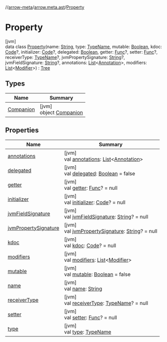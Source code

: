 //[arrow-meta](../../../index.md)/[arrow.meta.ast](../index.md)/[Property](index.md)

# Property

[jvm]\
data class [Property](index.md)(name: [String](https://kotlinlang.org/api/latest/jvm/stdlib/kotlin/-string/index.html), type: [TypeName](../-type-name/index.md), mutable: [Boolean](https://kotlinlang.org/api/latest/jvm/stdlib/kotlin/-boolean/index.html), kdoc: [Code](../-code/index.md)?, initializer: [Code](../-code/index.md)?, delegated: [Boolean](https://kotlinlang.org/api/latest/jvm/stdlib/kotlin/-boolean/index.html), getter: [Func](../-func/index.md)?, setter: [Func](../-func/index.md)?, receiverType: [TypeName](../-type-name/index.md)?, jvmPropertySignature: [String](https://kotlinlang.org/api/latest/jvm/stdlib/kotlin/-string/index.html)?, jvmFieldSignature: [String](https://kotlinlang.org/api/latest/jvm/stdlib/kotlin/-string/index.html)?, annotations: [List](https://kotlinlang.org/api/latest/jvm/stdlib/kotlin.collections/-list/index.html)&lt;[Annotation](../-annotation/index.md)&gt;, modifiers: [List](https://kotlinlang.org/api/latest/jvm/stdlib/kotlin.collections/-list/index.html)&lt;[Modifier](../-modifier/index.md)&gt;) : [Tree](../-tree/index.md)

## Types

| Name | Summary |
|---|---|
| [Companion](-companion/index.md) | [jvm]<br>object [Companion](-companion/index.md) |

## Properties

| Name | Summary |
|---|---|
| [annotations](annotations.md) | [jvm]<br>val [annotations](annotations.md): [List](https://kotlinlang.org/api/latest/jvm/stdlib/kotlin.collections/-list/index.html)&lt;[Annotation](../-annotation/index.md)&gt; |
| [delegated](delegated.md) | [jvm]<br>val [delegated](delegated.md): [Boolean](https://kotlinlang.org/api/latest/jvm/stdlib/kotlin/-boolean/index.html) = false |
| [getter](getter.md) | [jvm]<br>val [getter](getter.md): [Func](../-func/index.md)? = null |
| [initializer](initializer.md) | [jvm]<br>val [initializer](initializer.md): [Code](../-code/index.md)? = null |
| [jvmFieldSignature](jvm-field-signature.md) | [jvm]<br>val [jvmFieldSignature](jvm-field-signature.md): [String](https://kotlinlang.org/api/latest/jvm/stdlib/kotlin/-string/index.html)? = null |
| [jvmPropertySignature](jvm-property-signature.md) | [jvm]<br>val [jvmPropertySignature](jvm-property-signature.md): [String](https://kotlinlang.org/api/latest/jvm/stdlib/kotlin/-string/index.html)? = null |
| [kdoc](kdoc.md) | [jvm]<br>val [kdoc](kdoc.md): [Code](../-code/index.md)? = null |
| [modifiers](modifiers.md) | [jvm]<br>val [modifiers](modifiers.md): [List](https://kotlinlang.org/api/latest/jvm/stdlib/kotlin.collections/-list/index.html)&lt;[Modifier](../-modifier/index.md)&gt; |
| [mutable](mutable.md) | [jvm]<br>val [mutable](mutable.md): [Boolean](https://kotlinlang.org/api/latest/jvm/stdlib/kotlin/-boolean/index.html) = false |
| [name](name.md) | [jvm]<br>val [name](name.md): [String](https://kotlinlang.org/api/latest/jvm/stdlib/kotlin/-string/index.html) |
| [receiverType](receiver-type.md) | [jvm]<br>val [receiverType](receiver-type.md): [TypeName](../-type-name/index.md)? = null |
| [setter](setter.md) | [jvm]<br>val [setter](setter.md): [Func](../-func/index.md)? = null |
| [type](type.md) | [jvm]<br>val [type](type.md): [TypeName](../-type-name/index.md) |

